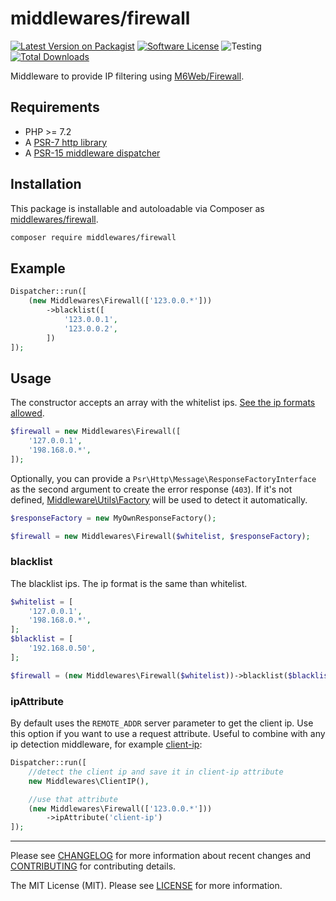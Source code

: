 # middlewares/firewall

[![Latest Version on Packagist][ico-version]][link-packagist]
[![Software License][ico-license]](LICENSE)
![Testing][ico-ga]
[![Total Downloads][ico-downloads]][link-downloads]

Middleware to provide IP filtering using [M6Web/Firewall](https://github.com/M6Web/Firewall).

## Requirements

* PHP >= 7.2
* A [PSR-7 http library](https://github.com/middlewares/awesome-psr15-middlewares#psr-7-implementations)
* A [PSR-15 middleware dispatcher](https://github.com/middlewares/awesome-psr15-middlewares#dispatcher)

## Installation

This package is installable and autoloadable via Composer as [middlewares/firewall](https://packagist.org/packages/middlewares/firewall).

```sh
composer require middlewares/firewall
```

## Example

```php
Dispatcher::run([
    (new Middlewares\Firewall(['123.0.0.*']))
        ->blacklist([
            '123.0.0.1',
            '123.0.0.2',
        ])
]);
```

## Usage

The constructor accepts an array with the whitelist ips. [See the ip formats allowed](https://github.com/M6Web/Firewall#entries-formats).

```php
$firewall = new Middlewares\Firewall([
    '127.0.0.1',
    '198.168.0.*',
]);
```

Optionally, you can provide a `Psr\Http\Message\ResponseFactoryInterface` as the second argument to create the error response (`403`). If it's not defined, [Middleware\Utils\Factory](https://github.com/middlewares/utils#factory) will be used to detect it automatically.

```php
$responseFactory = new MyOwnResponseFactory();

$firewall = new Middlewares\Firewall($whitelist, $responseFactory);
```

### blacklist

The blacklist ips. The ip format is the same than whitelist.

```php
$whitelist = [
    '127.0.0.1',
    '198.168.0.*',
];
$blacklist = [
    '192.168.0.50',
];

$firewall = (new Middlewares\Firewall($whitelist))->blacklist($blacklist);
```

### ipAttribute

By default uses the `REMOTE_ADDR` server parameter to get the client ip. Use this option if you want to use a request attribute. Useful to combine with any ip detection middleware, for example [client-ip](https://github.com/middlewares/client-ip):

```php
Dispatcher::run([
    //detect the client ip and save it in client-ip attribute
    new Middlewares\ClientIP(),

    //use that attribute
    (new Middlewares\Firewall(['123.0.0.*']))
        ->ipAttribute('client-ip')
]);
```

---

Please see [CHANGELOG](CHANGELOG.md) for more information about recent changes and [CONTRIBUTING](CONTRIBUTING.md) for contributing details.

The MIT License (MIT). Please see [LICENSE](LICENSE) for more information.

[ico-version]: https://img.shields.io/packagist/v/middlewares/firewall.svg?style=flat-square
[ico-license]: https://img.shields.io/badge/license-MIT-brightgreen.svg?style=flat-square
[ico-ga]: https://github.com/middlewares/firewall/workflows/testing/badge.svg
[ico-downloads]: https://img.shields.io/packagist/dt/middlewares/firewall.svg?style=flat-square

[link-packagist]: https://packagist.org/packages/middlewares/firewall
[link-scrutinizer]: https://scrutinizer-ci.com/g/middlewares/firewall
[link-downloads]: https://packagist.org/packages/middlewares/firewall
